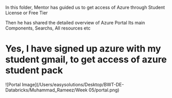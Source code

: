 In this folder, Mentor has guided us to get access of Azure
through Student License or Free Tier

Then he has shared the detailed overview of Azure Portal
Its main Components, Searchs, All resources etc

# Yes, I have signed up azure with my student gmail, to get access of azure student pack

![Portal Image](/Users/easysolutions/Desktop/BWT-DE-Databricks/Muhammad_Rameez/Week 05/portal.png)
